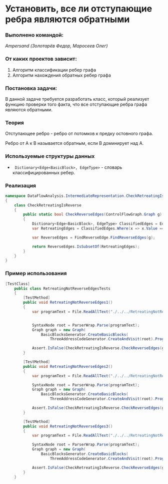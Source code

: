 # Установить, все ли отступающие ребра являются обратными

### Выполнено командой:
*Ampersand (Золотарёв Федор, Маросеев Олег)*

### От каких проектов зависит:
1. Алгоритм классификации ребер графа
2. Алгоритм нахождения обратных ребер графа

### Постановка задачи:
В данной задаче требуется разработать класс, который реализует функцию проверки того факта, что все отступающие ребра графа являются обратными.

### Теория
Отступающее ребро - ребро от потомков к предку остовного графа.

Ребро от A к B называется обратным, если B доминирует над A.

### Используемые структуры данных
- ` Dictionary<Edge<BasicBlock>, EdgeType>` - словарь классифицированных ребер.

### Реализация

```cs
namespace DataFlowAnalysis.IntermediateRepresentation.CheckRetreatingIsReverse
{
    class CheckRetreatingIsReverse
    {
        public static bool CheckReverseEdges(ControlFlowGraph.Graph g)
        {
            Dictionary<Edge<BasicBlock>, EdgeType> ClassifiedEdges = EdgeClassification.EdgeClassification.ClassifyEdge(g);
            var RetreatingEdges = ClassifiedEdges.Where(x => x.Value == EdgeType.Retreating).Select(x => x.Key);

            var ReverseEdges = FindReverseEdge.FindReverseEdges(g);

            return ReverseEdges.IsSubsetOf(RetreatingEdges);
        }
    }
}
```

### Пример использования

```cs
[TestClass]
    public class RetreatingNotReverseEdgesTests
    {
        [TestMethod]
        public void RetreatingNotReverseEdges1()
        {
            var programText = File.ReadAllText("./../../RetreatingNotReverseEdgesEx1.txt");


            SyntaxNode root = ParserWrap.Parse(programText);
            Graph graph = new Graph(
                BasicBlocksGenerator.CreateBasicBlocks(
                    ThreeAddressCodeGenerator.CreateAndVisit(root).Program));

            Assert.IsFalse(CheckRetreatingIsReverse.CheckReverseEdges(graph));
        }

        [TestMethod]
        public void RetreatingNotReverseEdges2()
        {
            var programText = File.ReadAllText("./../../RetreatingNotReverseEdgesEx2.txt");

            SyntaxNode root = ParserWrap.Parse(programText);
            Graph graph = new Graph(
                BasicBlocksGenerator.CreateBasicBlocks(
                    ThreeAddressCodeGenerator.CreateAndVisit(root).Program));

            Assert.IsFalse(CheckRetreatingIsReverse.CheckReverseEdges(graph));
        }

        [TestMethod]
        public void RetreatingNotReverseEdges3()
        {
            var programText = File.ReadAllText("./../../RetreatingNotReverseEdgesEx3.txt");

            SyntaxNode root = ParserWrap.Parse(programText);
            Graph graph = new Graph(
                BasicBlocksGenerator.CreateBasicBlocks(
                    ThreeAddressCodeGenerator.CreateAndVisit(root).Program));

            Assert.IsFalse(CheckRetreatingIsReverse.CheckReverseEdges(graph));
        }
    }
```
